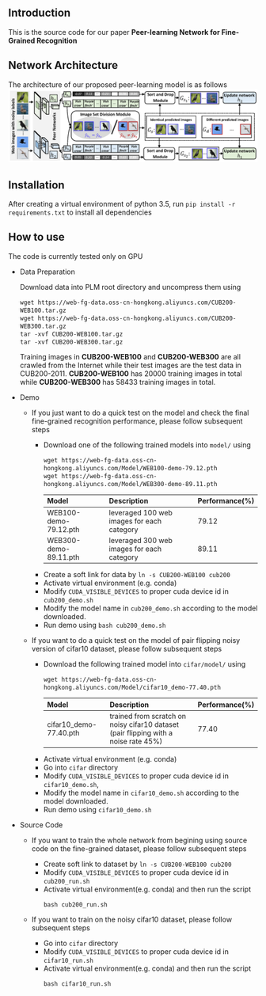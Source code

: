 Introduction
------------
This is the source code for our paper **Peer-learning Network for Fine-Grained Recognition**

Network Architecture
--------------------
The architecture of our proposed peer-learning model is as follows
![network](network_architecture.png)

Installation
------------
After creating a virtual environment of python 3.5, run `pip install -r requirements.txt` to install all dependencies

How to use
------------
The code is currently tested only on GPU
* Data Preparation

    Download data into PLM root directory and uncompress them using
    ```
    wget https://web-fg-data.oss-cn-hongkong.aliyuncs.com/CUB200-WEB100.tar.gz
    wget https://web-fg-data.oss-cn-hongkong.aliyuncs.com/CUB200-WEB300.tar.gz
    tar -xvf CUB200-WEB100.tar.gz
    tar -xvf CUB200-WEB300.tar.gz
    ```
    Training images in **CUB200-WEB100** and **CUB200-WEB300** are all crawled from the Internet while their test images are the test data in CUB200-2011.
    **CUB200-WEB100** has 20000 training images in total while **CUB200-WEB300** has 58433 training images in total.

* Demo

    - If you just want to do a quick test on the model and check the final fine-grained recognition performance, please follow subsequent steps

      - Download one of the following trained models into `model/` using
          ```
          wget https://web-fg-data.oss-cn-hongkong.aliyuncs.com/Model/WEB100-demo-79.12.pth
          wget https://web-fg-data.oss-cn-hongkong.aliyuncs.com/Model/WEB300-demo-89.11.pth
          ```
          | Model                 | Description                                | Performance(%) |
          | --------------------- | ------------------------------------------ | -------------- |
          | WEB100-demo-79.12.pth | leveraged 100 web images for each category | 79.12          |
          | WEB300-demo-89.11.pth | leveraged 300 web images for each category | 89.11          |
      - Create a soft link for data by `ln -s CUB200-WEB100 cub200`
      - Activate virtual environment (e.g. conda)
      - Modify `CUDA_VISIBLE_DEVICES` to proper cuda device id in `cub200_demo.sh` 
      - Modify the model name in `cub200_demo.sh` according to the model downloaded.
      - Run demo using `bash cub200_demo.sh`

    - If you want to do a quick test on the model of pair flipping noisy version of cifar10 dataset, please follow subsequent steps
      - Download the following trained model into `cifar/model/` using
          ```
          wget https://web-fg-data.oss-cn-hongkong.aliyuncs.com/Model/cifar10_demo-77.40.pth
          ```
          | Model                   | Description                                                                          | Performance(%) |
          | ----------------------- | ------------------------------------------------------------------------------------ | -------------- |
          | cifar10_demo-77.40.pth  | trained from scratch on noisy cifar10 dataset (pair flipping with a noise rate 45%)  | 77.40          |
      - Activate virtual environment (e.g. conda)
      - Go into `cifar` directory
      - Modify `CUDA_VISIBLE_DEVICES` to proper cuda device id in `cifar10_demo.sh`, 
      - Modify the model name in `cifar10_demo.sh` according to the model downloaded.
      - Run demo using `cifar10_demo.sh`

* Source Code

    - If you want to train the whole network from begining using source code on the fine-grained dataset, please follow subsequent steps
    
      - Create soft link to dataset by `ln -s CUB200-WEB100 cub200`
      - Modify `CUDA_VISIBLE_DEVICES` to proper cuda device id in `cub200_run.sh`
      - Activate virtual environment(e.g. conda) and then run the script
          ```
          bash cub200_run.sh
          ```

    - If you want to train on the noisy cifar10 dataset, please follow subsequent steps
    
      - Go into `cifar` directory
      - Modify `CUDA_VISIBLE_DEVICES` to proper cuda device id in `cifar10_run.sh`
      - Activate virtual environment(e.g. conda) and then run the script
          ```
          bash cifar10_run.sh
          ```
